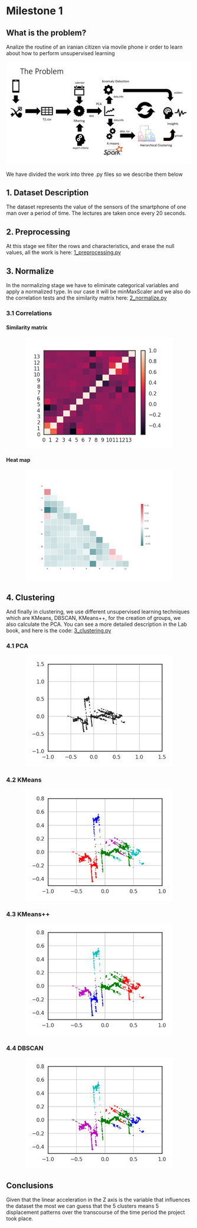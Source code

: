 # Milestone 1
## What is the problem?
Analize the routine of an iranian citizen via movile phone ir order to learn about how to perform unsupervised learning

![alt text](https://github.com/RoberPlaza/MachineLearningLAB/blob/master/resources/img/problem.png)

We have divided the work into three .py files so we describe them below

## 1. Dataset Description
The dataset represents the value of the sensors of the smartphone of one man over a period of time.
The lectures are taken once every 20 seconds.
## 2. Preprocessing
At this stage we filter the rows and characteristics, and erase the null values, all the work is here:
[1_preprocessing.py](https://github.com/RoberPlaza/MachineLearningLAB/blob/master/milestone1/1_preprocessing.py)
## 3. Normalize
In the normalizing stage we have to eliminate categorical variables and apply a normalized type. In our case it will be minMaxScaler and we also do the correlation tests and the similarity matrix here:
[2_normalize.py](https://github.com/RoberPlaza/MachineLearningLAB/blob/master/milestone1/2_normalize.py)
### 3.1 Correlations
#### Similarity matrix
<p align="center">
  <img width="400" height="300" src="https://github.com/RoberPlaza/MachineLearningLAB/blob/master/milestone1/plots/correlation.png">
</p>

#### Heat map
<p align="center">
  <img width="400" height="300" src="https://github.com/RoberPlaza/MachineLearningLAB/blob/master/milestone1/plots/heat_map.png">
</p>

## 4. Clustering
And finally in clustering, we use different unsupervised learning techniques which are KMeans, DBSCAN, KMeans++, for the creation of groups, we also calculate the PCA. You can see a more detailed description in the Lab book, and here is the code:
[3_clustering.py](https://github.com/RoberPlaza/MachineLearningLAB/blob/master/milestone1/3_clustering.py)

### 4.1 PCA

<p align="center">
  <img width="400" height="300" src="https://github.com/RoberPlaza/MachineLearningLAB/blob/master/milestone1/plots/pca.png">
</p>

### 4.2 KMeans

<p align="center">
  <img width="400" height="300" src="https://github.com/RoberPlaza/MachineLearningLAB/blob/master/milestone1/plots/clustering_kmeans_pca.png">
</p>

### 4.3 KMeans++
<p align="center">
  <img width="400" height="300" src="https://github.com/RoberPlaza/MachineLearningLAB/blob/master/milestone1/plots/clustering_kmeans%2B%2B_pca.png">
</p>

### 4.4 DBSCAN
<p align="center">
  <img width="400" height="300" src="https://github.com/RoberPlaza/MachineLearningLAB/blob/master/milestone1/plots/clustering_dbscan_pca.png">
</p>

## Conclusions
Given that the linear acceleration in the Z axis is the variable that influences the dataset the most we can guess that the 5 clusters means 5 displacement patterns over the transcourse of the time period the project took place.
